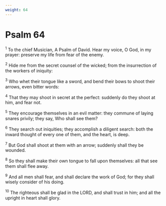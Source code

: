 ```yaml
---
weight: 64
---
```


# Psalm 64

<sup>1</sup> To the chief Musician, A Psalm of David. Hear my voice, O God, in my prayer: preserve my life from fear of the enemy. 

<sup>2</sup> Hide me from the secret counsel of the wicked; from the insurrection of the workers of iniquity: 

<sup>3</sup> Who whet their tongue like a sword, and bend their bows to shoot their arrows, even bitter words: 

<sup>4</sup> That they may shoot in secret at the perfect: suddenly do they shoot at him, and fear not. 

<sup>5</sup> They encourage themselves in an evil matter: they commune of laying snares privily; they say, Who shall see them? 

<sup>6</sup> They search out iniquities; they accomplish a diligent search: both the inward thought of every one of them, and the heart, is deep. 

<sup>7</sup> But God shall shoot at them with an arrow; suddenly shall they be wounded. 

<sup>8</sup> So they shall make their own tongue to fall upon themselves: all that see them shall flee away. 

<sup>9</sup> And all men shall fear, and shall declare the work of God; for they shall wisely consider of his doing. 

<sup>10</sup> The righteous shall be glad in the LORD, and shall trust in him; and all the upright in heart shall glory. 


